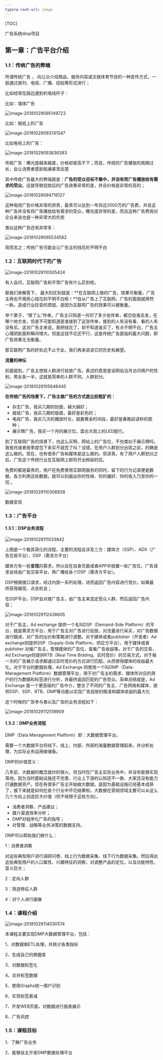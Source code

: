 ```yaml
---
typora-root-url: image
---
```


[TOC]

广告系统dmp项目

## 第一章：广告平台介绍

### 1.1：传统广告的弊端

所谓传统广告 ， 向公众介绍商品、服务内容或文娱体育节目的一种宣传方式，一般通过报刊、电视、广播、招贴等形式进行；

比如经常在路边遇到的电线杆子：

比如：墙体广告

![image-20181029095149723](./image-20181029095149723.png)

比如：报纸上的广告

![image-20181029093741547](./image-20181029093741547.png)

比如电视上的广告：

![image-20181029093836383](./image-20181029093836383.png)



传统广告：曝光度越来越差，价格却居高不下；而且，传统的广告播放的周期过长，会让消费者感到枯燥甚至反感

其中传统广告最大的弊端就是：**广告的受众目标不集中，并没有将广告播放给有需求的受众**。这就导致投放后的广告效果非常的差，并且价格是非常的高的；

![image-20181029094716127](./image-20181029094716127.png)

这种电视广告价格非常的昂贵，最贵可以达到一年将近2000万的广告费，并且这种广告并没有将广告播放给有需求的受众，曝光度非常的差，而且这种广告费用对企业来说也是一种非常大的负担

类似这种广告还有非常多：

![image-20181029095534582](image-20181029095534582.png)

简而言之：传统广告可能会让广告主的钱花的不明不白



### 1.2：互联网时代下的广告

![image-20181029110505424](image-20181029110505424.png)



有人会问，互联网广告和平常广告有什么区别呢。

那我们来解答下， 最大的区别就是：**在互联网上做的广告，效果可衡量，广告主再也不用担心钱花的不明不白啦！**自从广告上了互联网，广告的面貌就焕然一新。造成行业巨变的原因，是因为互联网广告的效果可以被衡量。

举个栗子，“撑了么”传单。广告主只知道一共印了多少张传单，都交给谁去发，在哪个地方发，但是不可能知道是谁接到了这张传单，接到的人有没有看，看的人有没有买。这对广告主来说，我把钱花了，却不知道谁买了，有点不明不白，广告主心理阴影面积瞬间增大。但是这钱不花还不行，这是传统广告面临的最大问题，即广告效果无法衡量。

那互联网广告的好处远不止于此，我们再来说说它的历史和展望。

**流量的神坛**

前面提到，广告主想按人群进行投放广告。表述的意思是该网站当月访问用户的性别，男女各一半，这就是简单的人群不同，人群划分。

![image-20181029105648445](image-20181029105648445.png)



**在传统广告的场景下，广告主做广告的方式是比较粗犷的：**

- 杂志广告，我买几期的封面，越大越好；
- 报纸广告，我买几期的版面，最好是彩色的；
- 电视广告，我买几次的播放时长，就要黄金时间段，最好是春晚前读秒的那种；
- 展示牌广告，我买一个月的展示位，盘古大观上的LED就行。

到了互联网广告的场景下，也这么买啊。网站上的广告位，不也类似于展示牌吗，我按月或者按季度包下来买不就完了吗？没错，在用户人群划分出现之前，的确是这么做的。现在，也有很多广告和媒体是这么做的。但讲真，有了用户人群划分之后，广告这个传统行业在互联网上即将开出绚丽的花。

免费的都是最贵的，用户在免费使用互联网服务的同时，留下的行为记录便是数据，各方利用这些数据，就可以刻画出你的性格、你的偏好、你的收入乃至你的一切	。

![image-20181029110306928](image-20181029110306928.png)



数据变现

### 1.3：广告平台

#### 1.3.1：DSP业务流程

![image-20181029111033842](image-20181029111033842.png)

上图是一个极其简化的流程，主要的流程会涉及三方：媒体方（SSP）、ADX（广告交易平台）、DSP（需求方平台）

媒体方有一些**变现**的需求，所以会在自身页面或者APP中放置一些广告位，广告请求会经由广告交易平台，再广播给各个DSP（需求方平台）。

DSP根据接口请求，经过内部一系列处理，进而返回广告内容进行竞价。如果最终获得展现、点击机会；

在DSP平台，DSP会对接广告主，由广告主来选定受众人群，然后返回广告内容；

![image-20181029112438605](image-20181029112438605.png)

对于广告主，Ad exchange 提供一个名叫DSP（Demand-Side Platform）的平台，就是需求方平台，用于广告主对广告进行投放，对流量进行采买，对广告数据进行跟进，对广告的出价和策略进行调整。对于媒体或者publisher（开发者）Ad exchange则提供SSP（Supply-Side Platform，供应方平台），用于媒体或者publisher 对接广告主，管理媒体的广告位，查看广告收益等。对于广告的交易，Ad Exchange则提供RTB（Real Time Bidding，实时竞价）的交易方式，对于每一次的广告展示请求都通过实时竞价的方式进行匹配，从而使得媒体的收益最大化。对于平台的数据处理，Ad Exchange 则使用一个叫DMP（Data-Management Platform）数据管理平台，用于对广告主的需求、媒体所对应的用户的行为数据和标签进行分析，并最终返回匹配的广告受众。简单总结就是，Ad Exchange 是一个更高级的广告中介，整合了不同的广告主、广告网络和媒体，提供DSP、SSP、RTB、DMP等功能以实现广告投放的精准和媒体收益的最大化

这个时候的广告参与者以及广告的业务流程如下：



![image-20181029112519909](image-20181029112519909.png)





#### 1.3.2：DMP业务流程

DMP（Data Management Platform）即：大数据管理平台。

需要一个大数据平台将线下、线上、内部、外部的海量数据管理起来，并分析处理，为实际业务运用做储备。

DMP的价值意义：

几年前，大数据的概念就炒的很火，但当时在广告主实际业务中，并没有能够实现落地。因为当时基础设施还不完善、行业上下游的认知还不一致、大家还没有能力打通数据资产。现在有很多广告主开始做大数据，是因为基础设施已经基本成熟了，接下来就是如何在各个行业中开花结果啦。大数据在营销领域主要可以从这么几个方向上创造巨大价值（但不局限于这些方向）。

- 消费者洞察、产品建议；
- 媒介渠道效率分析；
- DMP对程序化广告的指导；
- 对管理、战略等业务决策的数据支持。

DMP可以帮助我们做什么：

1：消费者洞察

对这些典型用户进行调研问卷、线上行为数据采集、线下行为数据采集。然后得出这些典型用户的人口属性、兴趣特征的洞察，对调整产品的定位，以及功能特性，意义巨大；

2：定向人群

3：筛选特征人群

4：对个人进行画像

### 1.4：课程介绍

![image-20181029114030574](image-20181029114030574.png)



本课程主要实现DMP大数据管理平台，包括：

1、对数据做ETL处理，并统计各类指标

2、生成自己的商圈库

3、对数据标签化

4、合并标签数据

5、使用Graphx统一用户识别

6、实现标签衰减

7、开发WEB页面，对数据进行报表展示

8、广告风控



### 1.5：课程目标

1、了解广告业务

2、能够自主开发DMP数据处理平台



